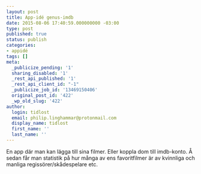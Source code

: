 ```yaml
---
layout: post
title: App-idé genus-imdb
date: 2015-08-06 17:40:59.000000000 -03:00
type: post
published: true
status: publish
categories:
- appidé
tags: []
meta:
  _publicize_pending: '1'
  sharing_disabled: '1'
  _rest_api_published: '1'
  _rest_api_client_id: "-1"
  _publicize_job_id: '13469150406'
  original_post_id: '422'
  _wp_old_slug: '422'
author:
  login: tidlost
  email: philip.linghammar@protonmail.com
  display_name: tidlost
  first_name: ''
  last_name: ''
---
```

En app där man kan lägga till sina filmer. Eller koppla dom till imdb-konto. Å sedan får man statistik på hur många av ens favoritfilmer är av kvinnliga och manliga regissörer/skådespelare etc.
